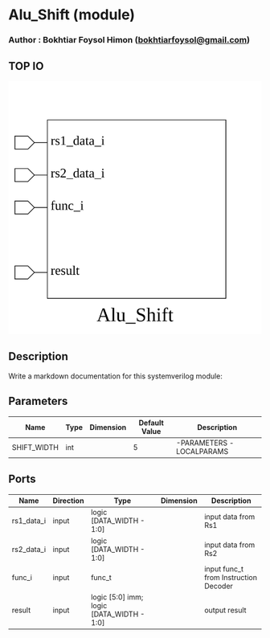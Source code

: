 # Alu_Shift (module)

### Author : Bokhtiar Foysol Himon (bokhtiarfoysol@gmail.com)

## TOP IO
<img src="./Alu_Shift_top.svg">

## Description

Write a markdown documentation for this systemverilog module:

## Parameters
|Name|Type|Dimension|Default Value|Description|
|-|-|-|-|-|
|SHIFT_WIDTH|int||5| -PARAMETERS -LOCALPARAMS|

## Ports
|Name|Direction|Type|Dimension|Description|
|-|-|-|-|-|
|rs1_data_i|input|logic [DATA_WIDTH - 1:0]||input data from Rs1|
|rs2_data_i|input|logic [DATA_WIDTH - 1:0]||input data from Rs2|
|func_i|input|func_t||input func_t from Instruction Decoder|
|result|input|logic [5:0] imm; logic [DATA_WIDTH - 1:0]||output result|
